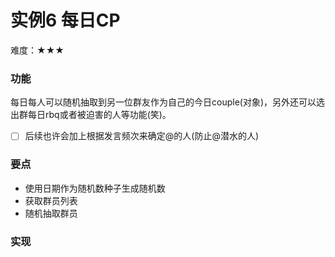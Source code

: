 # 实例6 每日CP

难度：★★★

### 功能

每日每人可以随机抽取到另一位群友作为自己的今日couple(对象)，另外还可以选出群每日rbq或者被迫害的人等功能(笑)。

- [ ] 后续也许会加上根据发言频次来确定@的人(防止@潜水的人)

### 要点

- 使用日期作为随机数种子生成随机数
- 获取群员列表
- 随机抽取群员

### 实现